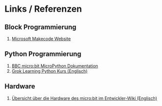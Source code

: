 # Links / Referenzen

## Block Programmierung

1.  [Microsoft Makecode Website](https://makecode.microbit.org/)


## Python Programmierung

1.   [BBC micro:bit MicroPython Dokumentation](https://microbit-micropython.readthedocs.io/en/latest/index.html)
1.   [Grok Learning Python Kurs (Englisch)](https://groklearning.com/course/microbit-crash-course/)


## Hardware

1.  [Übersicht über die Hardware des micro:bit im Entwickler-Wiki (Englisch)](https://tech.microbit.org/hardware/)

